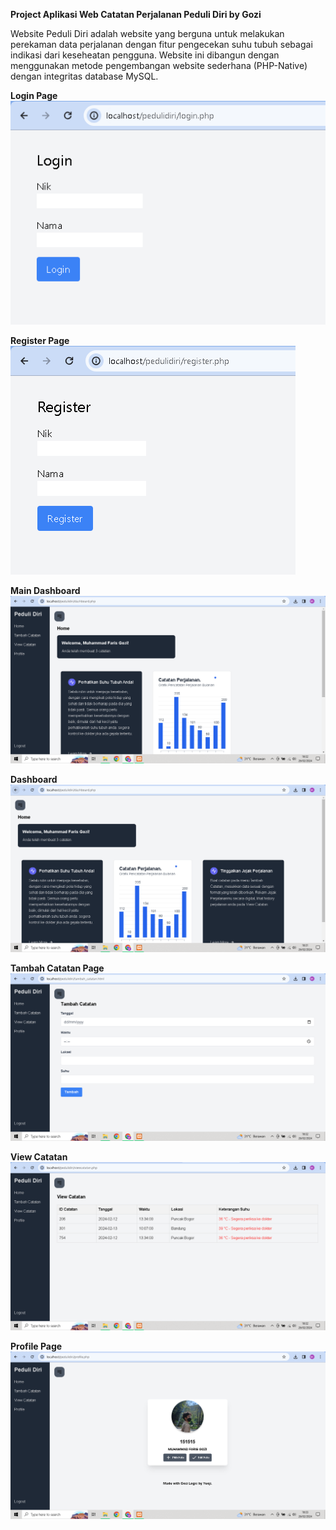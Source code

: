 **Project Aplikasi Web Catatan Perjalanan Peduli Diri by Gozi**

Website Peduli Diri adalah website yang berguna untuk melakukan perekaman data perjalanan dengan fitur pengecekan suhu tubuh sebagai indikasi dari keseheatan pengguna. Website ini dibangun dengan menggunakan metode pengembangan website sederhana (PHP-Native) dengan integritas database MySQL.



**Login Page**![](uploads/login.PNG)



**Register Page**![](uploads/register.PNG)



**Main Dashboard**![](uploads/main-dashboard.PNG)



**Dashboard**![](uploads/dashboard.PNG)



**Tambah Catatan Page**![](uploads/tambah-catatan.PNG)



**View Catatan**![](uploads/view-catatan.PNG)



**Profile Page**![](uploads/profile-page.PNG)
